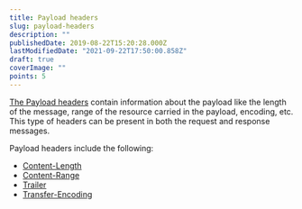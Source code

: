 ```yaml
---
title: Payload headers
slug: payload-headers
description: ""
publishedDate: 2019-08-22T15:20:28.000Z
lastModifiedDate: "2021-09-22T17:50:00.858Z"
draft: true
coverImage: ""
points: 5
---
```


[The Payload headers](https://developer.mozilla.org/en-US/docs/Glossary/Payload_header) contain information about the payload like the length of the message, range of the resource carried in the payload, encoding, etc. This type of headers can be present in both the request and response messages.

Payload headers include the following:

- [Content-Length](https://developer.mozilla.org/en-US/docs/Web/HTTP/Headers/Content-Length)
- [Content-Range](https://developer.mozilla.org/en-US/docs/Web/HTTP/Headers/Content-Range)
- [Trailer](https://developer.mozilla.org/en-US/docs/Web/HTTP/Headers/Trailer)
- [Transfer-Encoding](https://developer.mozilla.org/en-US/docs/Web/HTTP/Headers/Transfer-Encoding)
